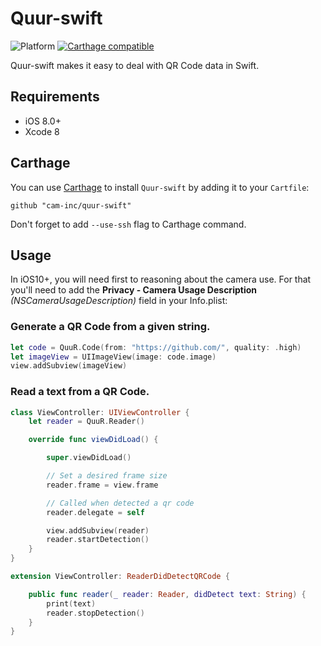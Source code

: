 # Quur-swift

![Platform](https://img.shields.io/badge/platforms-iOS%208.0+-333333.svg) [![Carthage compatible](https://img.shields.io/badge/Carthage-compatible-4BC51D.svg?style=flat)](https://github.com/Carthage/Carthage)

Quur-swift makes it easy to deal with QR Code data in Swift.

## Requirements

- iOS 8.0+
- Xcode 8

## Carthage

You can use [Carthage](https://github.com/Carthage/Carthage) to install `Quur-swift` by adding it to your `Cartfile`:

```
github "cam-inc/quur-swift"
```

Don't forget to add `--use-ssh` flag to Carthage command.

## Usage

In iOS10+, you will need first to reasoning about the camera use. For that you'll need to add the **Privacy - Camera Usage Description** *(NSCameraUsageDescription)* field in your Info.plist:

### Generate a QR Code from a given string.

```swift
let code = QuuR.Code(from: "https://github.com/", quality: .high)
let imageView = UIImageView(image: code.image)
view.addSubview(imageView)
```

### Read a text from a QR Code.

```swift
class ViewController: UIViewController {
    let reader = QuuR.Reader()

    override func viewDidLoad() {

        super.viewDidLoad()

        // Set a desired frame size
        reader.frame = view.frame

        // Called when detected a qr code
        reader.delegate = self

        view.addSubview(reader)
        reader.startDetection()
    }
}

extension ViewController: ReaderDidDetectQRCode {

    public func reader(_ reader: Reader, didDetect text: String) {
        print(text)
        reader.stopDetection()
    }
}
```
